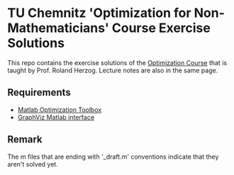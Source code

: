 # TU Chemnitz 'Optimization for Non-Mathematicians' Course Exercise Solutions

This repo contains the exercise solutions of the [Optimization Course](https://www.tu-chemnitz.de/mathematik/part_dgl/teaching/WS2017_Optimierung_f%C3%BCr_Nichtmathematiker/index.en.php) that is taught by Prof. Roland Herzog. Lecture notes are also in the same page.

## Requirements

- [Matlab Optimization Toolbox](https://www.mathworks.com/products/optimization.html)
- [GraphViz Matlab interface](https://github.com/graphviz4matlab/graphviz4matlab)


## Remark

The m files that are ending with '_draft.m' conventions indicate that they aren't solved yet.
